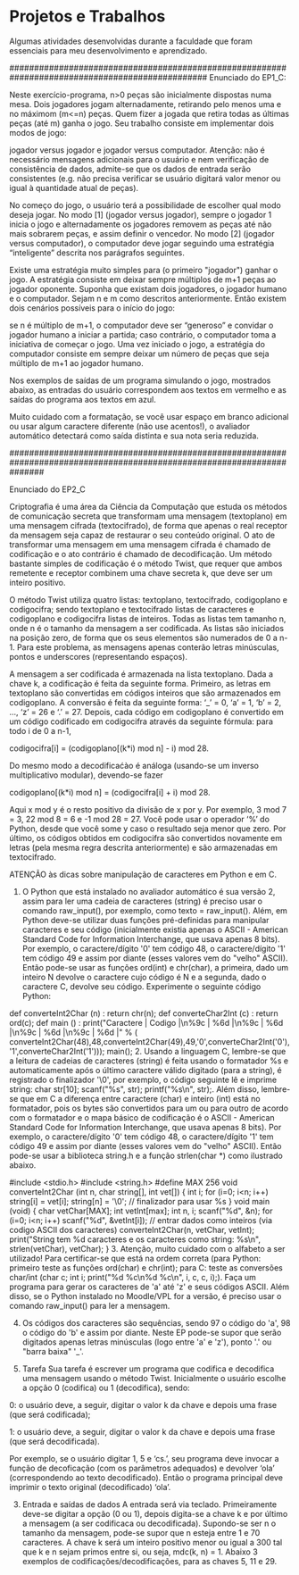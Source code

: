 # Projetos e Trabalhos

Algumas atividades desenvolvidas durante a faculdade que foram essenciais para meu desenvolvimento e aprendizado.

################################################################################################
Enunciado do EP1_C:


Neste exercício-programa, n>0 peças são inicialmente dispostas numa mesa. Dois jogadores jogam alternadamente, retirando pelo menos uma e no máximom (m<=n) peças. Quem fizer a jogada que retira todas as últimas peças (até m) ganha o jogo. Seu trabalho consiste em implementar dois modos de jogo:

jogador versus jogador e
jogador versus computador.
Atenção: não é necessário mensagens adicionais para o usuário e nem verificação de consistência de dados, admite-se que os dados de entrada serão consistentes (e.g. não precisa verificar se usuário digitará valor menor ou igual à quantidade atual de peças).

No começo do jogo, o usuário terá a possibilidade de escolher qual modo deseja jogar. No modo [1] (jogador versus jogador), sempre o jogador 1 inicia o jogo e alternadamente os jogadores removem as peças até não mais sobrarem peças, e assim definir o vencedor. No modo [2] (jogador versus computador), o computador deve jogar seguindo uma estratégia “inteligente” descrita nos parágrafos seguintes.

Existe uma estratégia muito simples para (o primeiro "jogador") ganhar o jogo. A estratégia consiste em deixar sempre múltiplos de m+1 peças ao jogador oponente. Suponha que existam dois jogadores, o jogador humano e o computador. Sejam n e m como descritos anteriormente. Então existem dois cenários possíveis para o início do jogo:

se n é múltiplo de m+1, o computador deve ser “generoso” e convidar o jogador humano a iniciar a partida;
caso contrário, o computador toma a iniciativa de começar o jogo.
Uma vez iniciado o jogo, a estratégia do computador consiste em sempre deixar um número de peças que seja múltiplo de m+1 ao jogador humano.

Nos exemplos de saídas de um programa simulando o jogo, mostrados abaixo, as entradas do usuário correspondem aos textos em vermelho e as saídas do programa aos textos em azul.

Muito cuidado com a formatação, se você usar espaço em branco adicional ou usar algum caractere diferente (não use acentos!), o avaliador automático detectará como saída distinta e sua nota seria reduzida.

#######################################################################################################################

Enunciado do EP2_C

Criptografia é uma área da Ciência da Computação que estuda os métodos de comunicação secreta que transformam uma mensagem (textoplano) em uma mensagem cifrada (textocifrado), de forma que apenas o real receptor da mensagem seja capaz de restaurar o seu conteúdo original. O ato de transformar uma mensagem em uma mensagem cifrada é chamado de codificação e o ato contrário é chamado de decodificação. Um método bastante simples de codificação é o método Twist, que requer que ambos remetente e receptor combinem uma chave secreta k, que deve ser um inteiro positivo.

O método Twist utiliza quatro listas: textoplano, textocifrado, codigoplano e codigocifra; sendo textoplano e textocifrado listas de caracteres e codigoplano e codigocifra listas de inteiros. Todas as listas tem tamanho n, onde n é o tamanho da mensagem a ser codificada. As listas são iniciados na posição zero, de forma que os seus elementos são numerados de 0 a n-1. Para este problema, as mensagens apenas conterão letras minúsculas, pontos e underscores (representando espaços).

A mensagem a ser codificada é armazenada na lista textoplano. Dada a chave k, a codificação é feita da seguinte forma. Primeiro, as letras em textoplano são convertidas em códigos inteiros que são armazenados em codigoplano. A conversão é feita da seguinte forma: ‘_’ = 0, ‘a’ = 1, ‘b’ = 2, ..., ‘z’ = 26 e ‘.’ = 27. Depois, cada código em codigoplano é convertido em um código codificado em codigocifra através da seguinte fórmula: para todo i de 0 a n-1,

codigocifra[i] = (codigoplano[(k*i) mod n] - i) mod 28.

Do mesmo modo a decodificaćào é análoga (usando-se um inverso multiplicativo modular), devendo-se fazer

codigoplano[(k*i) mod n] = (codigocifra[i] + i) mod 28.

Aqui x mod y é o resto positivo da divisão de x por y. Por exemplo, 3 mod 7 = 3, 22 mod 8 = 6 e -1 mod 28 = 27. Você pode usar o operador ‘%’ do Python, desde que você some y caso o resultado seja menor que zero. Por último, os códigos obtidos em codigocifra são convertidos novamente em letras (pela mesma regra descrita anteriormente) e são armazenadas em textocifrado.

ATENÇÃO às dicas sobre manipulação de caracteres em Python e em C.

1. O Python que está instalado no avaliador automático é sua versão 2, assim para ler uma cadeia de caracteres (string) é preciso usar o comando raw_input(), por exemplo, como texto = raw_input(). Além, em Python deve-se utilizar duas funções pré-definidas para manipular caracteres e seu código (inicialmente existia apenas o ASCII - American Standard Code for Information Interchange, que usava apenas 8 bits). Por exemplo, o caractere/dígito '0' tem código 48, o caractere/dígito '1' tem código 49 e assim por diante (esses valores vem do "velho" ASCII). Então pode-se usar as funções ord(int) e chr(char), a primeira, dado um inteiro N devolve o caractere cujo código é N e a segunda, dado o caractere C, devolve seu código. Experimente o seguinte código Python:

def converteInt2Char (n) :
  return chr(n);
def converteChar2Int (c) :
  return ord(c);
def main () :
  print("Caractere | Codigo |\n%9c | %6d |\n%9c | %6d |\n%9c | %6d |\n%9c | %6d |" % ( 
  converteInt2Char(48),48,converteInt2Char(49),49,'0',converteChar2Int('0'),'1',converteChar2Int('1')));
main();
2. Usando a linguagem C, lembre-se que a leitura de cadeias de caracteres (string) é feita usando o formatador %s e automaticamente após o último caractere válido digitado (para a string), é registrado o finalizador '\0', por exemplo, o código seguinte lê e imprime string: char str[10]; scanf("%s", str); printf("%s\n", str);. Além disso, lembre-se que em C a diferença entre caractere (char) e inteiro (int) está no formatador, pois os bytes são convertidos para um ou para outro de acordo com o formatador e o mapa básico de codificação é o ASCII - American Standard Code for Information Interchange, que usava apenas 8 bits). Por exemplo, o caractere/dígito '0' tem código 48, o caractere/dígito '1' tem código 49 e assim por diante (esses valores vem do "velho" ASCII). Então pode-se usar a biblioteca string.h e a função strlen(char *) como ilustrado abaixo.

#include <stdio.h>
#include <string.h>
#define MAX 256
void converteInt2Char (int n, char string[], int vet[]) {
  int i;
  for (i=0; i<n; i++)
    string[i] = vet[i];
  string[n] = '\0'; // finalizador para usar %s
  }
void main (void) {
  char vetChar[MAX]; int vetInt[max]; int n, i;
  scanf("%d", &n);
  for (i=0; i<n; i++)
    scanf("%d", &vetInt[i]); // entrar dados como inteiros (via codigo ASCII dos caracteres)
  converteInt2Char(n, vetChar, vetInt);
  print("String tem %d caracteres e os caracteres como string: %s\n", strlen(vetChar), vetChar);
  }
3. Atenção, muito cuidado com o alfabeto a ser utilizado! Para certificar-se que está na ordem correta (para Python: primeiro teste as funções ord(char) e chr(int); para C: teste as conversões char/int (char c; int i; print("%d %c\n%d %c\n", i, c, c, i);). Faça um programa para gerar os caracteres de 'a' até 'z' e seus códigos ASCII. Além disso, se o Python instalado no Moodle/VPL for a versão, é preciso usar o comando raw_input() para ler a mensagem.

4. Os códigos dos caracteres são sequências, sendo 97 o código do 'a', 98 o código do 'b' e assim por diante. Neste EP pode-se supor que serão digitados apenas letras minúsculas (logo entre 'a' e 'z'), ponto '.' ou "barra baixa" '_'.

2. Tarefa
Sua tarefa é escrever um programa que codifica e decodifica uma mensagem usando o método Twist. Inicialmente o usuário escolhe a opção 0 (codifica) ou 1 (decodifica), sendo:

0: o usuário deve, a seguir, digitar o valor k da chave e depois uma frase (que será codificada);

1: o usuário deve, a seguir, digitar o valor k da chave e depois uma frase (que será decodificada).

Por exemplo, se o usuário digitar 1, 5 e ‘cs.’, seu programa deve invocar a função de decoficação (com os parâmetros adequados) e devolver ‘ola’ (correspondendo ao texto decodificado). Então o programa principal deve imprimir o texto original (decodificado) ‘ola’.

3. Entrada e saídas de dados
A entrada será via teclado. Primeiramente deve-se digitar a opção (0 ou 1), depois digita-se a chave k e por último a mensagem (a ser codificaca ou decodificada). Supondo-se ser n o tamanho da mensagem, pode-se supor que n esteja entre 1 e 70 caracteres. A chave k será um inteiro positivo menor ou igual a 300 tal que k e n sejam primos entre si, ou seja, mdc(k, n) = 1. Abaixo 3 exemplos de codificações/decodificações, para as chaves 5, 11 e 29.
